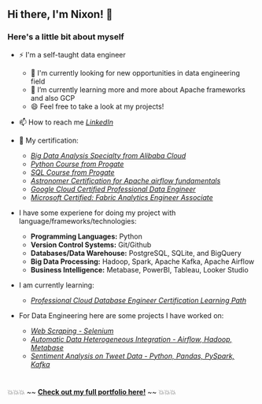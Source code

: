## Hi there, I'm Nixon! 👋

### Here's a little bit about myself

- ⚡ I'm a self-taught data engineer
  - 🤔 I'm currently looking for new opportunities in data engineering field
  - 🌱 I’m currently learning more and more about Apache frameworks and also GCP
  - 😄 Feel free to take a look at my projects!
- 📫 How to reach me [*LinkedIn*](https://www.linkedin.com/in/nixon-hutahaean/)
- 📝 My certification:
  - [*Big Data Analysis Specialty from Alibaba Cloud*](https://drive.google.com/file/d/1Sq7GxHqUD0UWlDQQPsdVY9nYDyWH07Sw/view?usp=sharing)
  - [*Python Course from Progate*](https://drive.google.com/file/d/117XbX1nxjBIxpdYKD3yJoIlbWLPIS-HI/view?usp=sharing)
  - [*SQL Course from Progate*](https://drive.google.com/file/d/1GAbOEeKApx_4tKpnWy3LCXgMJIAG04zp/view?usp=sharing)
  - [*Astronomer Certification for Apache airflow fundamentals*](https://drive.google.com/file/d/1junXJWuuHpt-0Hu1Gg5SKAIJQlzCCAN4/view?usp=sharing)
  - [*Google Cloud Certified Professional Data Engineer*](https://drive.google.com/file/d/1upevxEBP4FX8lggBkC_8a6NkwOenNaiV/view?usp=sharing)
  - [*Microsoft Certified: Fabric Analytics Engineer Associate*](https://drive.google.com/file/d/1zTvpPCIU1z7I7fbTApRQwCHVQW_Kvrp4/view?usp=sharing)

- I have some experiene for doing my project with language/frameworks/technologies:
  - <strong>Programming Languages:</strong> Python
  - <strong>Version Control Systems:</strong> Git/Github
  - <strong>Databases/Data Warehouse:</strong> PostgreSQL, SQLite, and BigQuery
  - <strong>Big Data Processing:</strong> Hadoop, Spark, Apache Kafka, Apache Airflow
  - <strong>Business Intelligence:</strong> Metabase, PowerBI, Tableau, Looker Studio
 
- I am currently learning:
  - [*Professional Cloud Database Engineer Certification Learning Path*](https://cloud.google.com/learn/certification/cloud-database-engineer) 

- For Data Engineering here are some projects I have worked on:
  - [*Web Scraping - Selenium*](https://github.com/Xedonedron/web-scraping)
  - [*Automatic Data Heterogeneous Integration - Airflow, Hadoop, Metabase*](https://github.com/Xedonedron/data-lake-for-smart-farming)
  - [*Sentiment Analysis on Tweet Data - Python, Pandas, PySpark, Kafka*](https://github.com/Xedonedron/PDBFinalProject)

#
  💥💥💥 ~~ [**Check out my full portfolio here!**](https://github.com/Xedonedron/portofolio) ~~ 💥💥💥
